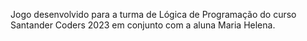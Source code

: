 Jogo desenvolvido para a turma de Lógica de Programação do curso Santander Coders 2023 em conjunto com a aluna Maria Helena.
